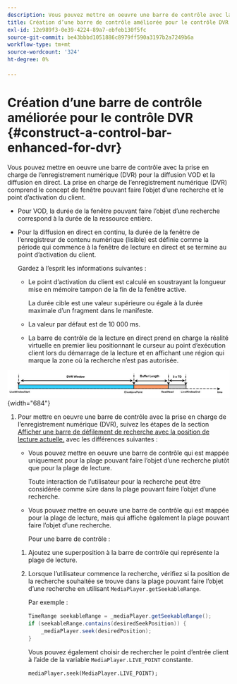 ```yaml
---
description: Vous pouvez mettre en oeuvre une barre de contrôle avec la prise en charge de l’enregistrement numérique (DVR) pour la diffusion VOD et la diffusion en direct. La prise en charge de l’enregistrement numérique (DVR) comprend le concept de fenêtre pouvant faire l’objet d’une recherche et le point d’activation du client.
title: Création d’une barre de contrôle améliorée pour le contrôle DVR
exl-id: 12e989f3-0e39-4224-89a7-ebfeb130f5fc
source-git-commit: be43bbbd1051886c8979ff590a3197b2a7249b6a
workflow-type: tm+mt
source-wordcount: '324'
ht-degree: 0%

---
```


# Création d’une barre de contrôle améliorée pour le contrôle DVR {#construct-a-control-bar-enhanced-for-dvr}

Vous pouvez mettre en oeuvre une barre de contrôle avec la prise en charge de l’enregistrement numérique (DVR) pour la diffusion VOD et la diffusion en direct. La prise en charge de l’enregistrement numérique (DVR) comprend le concept de fenêtre pouvant faire l’objet d’une recherche et le point d’activation du client.

* Pour VOD, la durée de la fenêtre pouvant faire l’objet d’une recherche correspond à la durée de la ressource entière.
* Pour la diffusion en direct en continu, la durée de la fenêtre de l’enregistreur de contenu numérique (lisible) est définie comme la période qui commence à la fenêtre de lecture en direct et se termine au point d’activation du client.

   Gardez à l’esprit les informations suivantes :

   * Le point d’activation du client est calculé en soustrayant la longueur mise en mémoire tampon de la fin de la fenêtre active.

      La durée cible est une valeur supérieure ou égale à la durée maximale d’un fragment dans le manifeste.
   * La valeur par défaut est de 10 000 ms.
   * La barre de contrôle de la lecture en direct prend en charge la réalité virtuelle en premier lieu positionnant le curseur au point d’exécution client lors du démarrage de la lecture et en affichant une région qui marque la zone où la recherche n’est pas autorisée.

<!--<a id="fig_37A39A28BA714BA5A2C461357ED5BD41"></a>-->

![](assets/dvr-window.PNG){width="684"}

1. Pour mettre en oeuvre une barre de contrôle avec la prise en charge de l’enregistrement numérique (DVR), suivez les étapes de la section [Afficher une barre de défilement de recherche avec la position de lecture actuelle.](../../../tvsdk-3x-android-prog/android-3x-content-playback-options-android2/ui-configure/android-3x-ui-seek-scrub-bar-display.md) avec les différences suivantes :

   * Vous pouvez mettre en oeuvre une barre de contrôle qui est mappée uniquement pour la plage pouvant faire l’objet d’une recherche plutôt que pour la plage de lecture.

      Toute interaction de l’utilisateur pour la recherche peut être considérée comme sûre dans la plage pouvant faire l’objet d’une recherche.
   * Vous pouvez mettre en oeuvre une barre de contrôle qui est mappée pour la plage de lecture, mais qui affiche également la plage pouvant faire l’objet d’une recherche.

      Pour une barre de contrôle :
   1. Ajoutez une superposition à la barre de contrôle qui représente la plage de lecture.
   1. Lorsque l’utilisateur commence la recherche, vérifiez si la position de la recherche souhaitée se trouve dans la plage pouvant faire l’objet d’une recherche en utilisant `MediaPlayer.getSeekableRange`.

      Par exemple :

      ```java
      TimeRange seekableRange = _mediaPlayer.getSeekableRange(); 
      if (seekableRange.contains(desiredSeekPosition)) { 
          _mediaPlayer.seek(desiredPosition); 
      }
      ```

      Vous pouvez également choisir de rechercher le point d’entrée client à l’aide de la variable `MediaPlayer.LIVE_POINT` constante.

      ```
      mediaPlayer.seek(MediaPlayer.LIVE_POINT);
      ```
